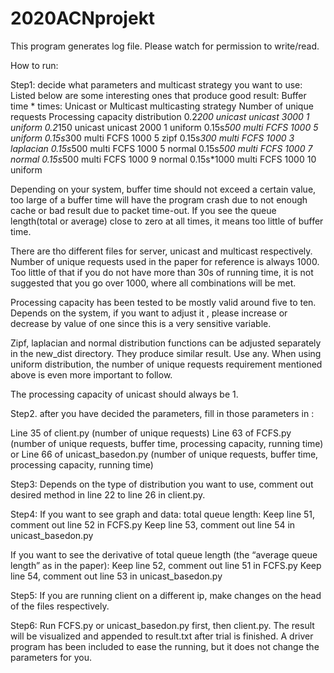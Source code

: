 # 2020ACNprojekt
This program generates log file. Please watch for permission to write/read.


How to run:

Step1: decide what parameters and multicast strategy you want to use: 
Listed below are some interesting ones that produce good result:
Buffer time *
times:	Unicast or
Multicast	multicasting 
strategy	Number of
unique requests	Processing capacity	distribution
0.2*200	unicast	unicast	3000	1	uniform
0.2*150	unicast	unicast	2000	1	uniform
0.15s*500	multi	FCFS	1000	5	uniform
0.15s*300	multi	FCFS	1000	5	zipf
0.15s*300	multi	FCFS	1000	3	laplacian
0.15s*500	multi	FCFS	1000	5	normal
0.15s*500	multi	FCFS	1000	7	normal
0.15s*500	multi	FCFS	1000	9	normal
0.15s*1000	multi	FCFS	1000	10	uniform

Depending on your system, buffer time should not exceed a certain value, too large of a buffer time will have the program crash due to not enough cache or bad result due to packet time-out.
If you see the queue length(total or average) close to zero at all times, it means too little of buffer time.

There are tho different files for server, unicast and multicast respectively.
Number of unique requests used in the paper for reference is always 1000. Too little of that if you do not have more than 30s of running time, it is not suggested that you go over 1000, where all combinations will be met.

Processing capacity has been tested to be mostly valid around five to ten. Depends on the system, if you want to adjust it , please increase or decrease by value of one since this is a very sensitive variable.

Zipf, laplacian and normal distribution functions can be adjusted separately in the new_dist directory. They produce similar result. Use any. When using uniform distribution, the number of unique requests requirement mentioned above is even more important to follow.

The processing capacity of unicast should always be 1.

Step2. after you have decided the parameters, fill in those parameters in :

Line 35 of client.py (number of unique requests)
Line 63 of FCFS.py (number of unique requests, buffer time, processing capacity, running time)
or
Line 66 of unicast_basedon.py (number of unique requests, buffer time, processing capacity, running time)

Step3:
Depends on the type of distribution you want to use, comment out desired method in line 22 to line 26 in client.py.

Step4:
If you want to see graph and data: total queue length: 
Keep line 51, comment out line 52 in FCFS.py
Keep line 53, comment out line 54 in unicast_basedon.py

If you want to see the derivative of total queue length (the “average queue length” as in the paper):
Keep line 52, comment out line 51 in FCFS.py
Keep line 54, comment out line 53 in unicast_basedon.py

Step5: 
If you are running client on a different ip, make changes on the head of the files respectively.

Step6:
Run FCFS.py or unicast_basedon.py first, then client.py. The result will be visualized and appended to result.txt after trial is finished.
A driver program has been included to ease the running, but it does not change the parameters for you.
